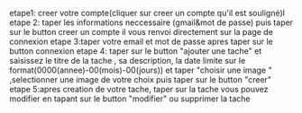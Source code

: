 etape1: creer votre compte(cliquer  sur creer un compte qu'il est souligné)l
etape 2: taper les informations neccessaire (gmail&mot de passe) puis taper sur le button creer  un compte il vous renvoi directement sur la page de connexion
etape 3:taper votre email et mot de passe apres taper sur le button connexion 
etape 4: taper sur le button "ajouter une tache" et saisissez le titre de la tache , sa description, la date limite sur le format(0000(annee)-00(mois)-00(jours)) et taper "choisir une image " ,selectionner une image de votre choix puis taper sur le button "creer"
etape 5:apres creation de votre tache, taper sur la tache vous pouvez modifier en tapant sur le button "modifier" ou supprimer la tache
 